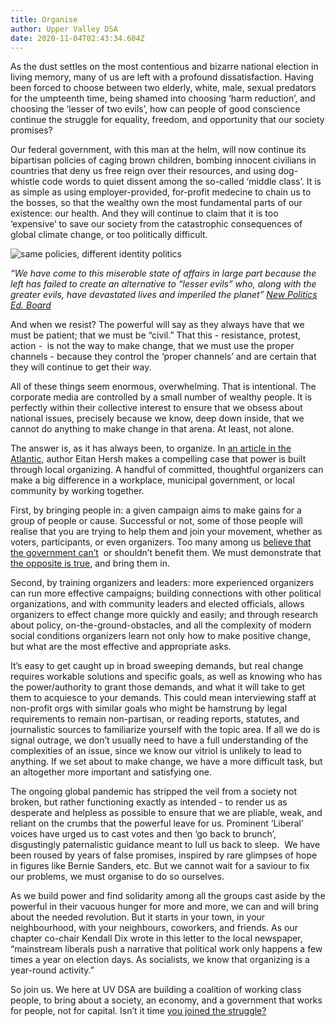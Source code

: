 ```yaml
---
title: Organise
author: Upper Valley DSA
date: 2020-11-04T02:43:34.604Z
---
```

As the dust settles on the most contentious and bizarre national election in living memory, many of us are left with a profound dissatisfaction. Having been forced to choose between two elderly, white, male, sexual predators for the umpteenth time, being shamed into choosing ‘harm reduction’, and choosing the ‘lesser of two evils’, how can people of good conscience continue the struggle for equality, freedom, and opportunity that our society promises?

Our federal government, with this man at the helm, will now continue its bipartisan policies of caging brown children, bombing innocent civilians in countries that deny us free reign over their resources, and using dog-whistle code words to quiet dissent among the so-called ‘middle class’. It is as simple as using employer-provided, for-profit medecine to chain us to the bosses, so that the wealthy own the most fundamental parts of our existence: our health. And they will continue to claim that it is too ‘expensive’ to save our society from the catastrophic consequences of global climate change, or too politically difficult. 

![same policies, different identity politics](/uploads/help-us.jpg "help us plz")

*“We have come to this miserable state of affairs in large part because the left has failed to create an alternative to “lesser evils” who, along with the greater evils, have devastated lives and imperiled the planet” [New Politics Ed. Board](https://newpol.org/dont-support-biden-even-against-trump/)*

And when we resist? The powerful will say as they always have that we must be patient; that we must be “civil.” That this - resistance, protest, action -  is not the way to make change, that we must use the proper channels - because they control the ‘proper channels’ and are certain that they will continue to get their way. 

All of these things seem enormous, overwhelming. That is intentional. The corporate media are controlled by a small number of wealthy people. It is perfectly within their collective interest to ensure that we obsess about national issues, precisely because we know, deep down inside, that we cannot do anything to make change in that arena. At least, not alone. 

The answer is, as it has always been, to organize. In [an article in the Atlantic](https://www.theatlantic.com/ideas/archive/2020/01/political-hobbyists-are-ruining-politics/605212/), author Eitan Hersh makes a compelling case that power is built through local organizing. A handful of committed, thoughtful organizers can make a big difference in a workplace, municipal government, or local community by working together. 

First, by bringing people in: a given campaign aims to make gains for a group of people or cause. Successful or not, some of those people will realise that you are trying to help them and join your movement, whether as voters, participants, or even organizers. Too many among us [believe that the government can’t](https://www.niskanencenter.org/why-american-dislike-government-even-when-it-works/)  or shouldn’t benefit them. We must demonstrate that [the opposite is true](https://theconversation.com/profs-small-government-is-bad-for-your-pursuit-of-happiness-46000), and bring them in. 

Second, by training organizers and leaders: more experienced organizers can run more effective campaigns; building connections with other political organizations, and with community leaders and elected officials, allows organizers to effect change more quickly and easily; and through research about policy, on-the-ground-obstacles, and all the complexity of modern social conditions organizers learn not only how to make positive change, but what are the most effective and appropriate asks. 

It’s easy to get caught up in broad sweeping demands, but real change requires workable solutions and specific goals, as well as knowing who has the power/authority to grant those demands, and what it will take to get them to acquiesce to your demands. This could mean interviewing staff at non-profit orgs with similar goals who might be hamstrung by legal requirements to remain non-partisan, or reading reports, statutes, and journalistic sources to familiarize yourself with the topic area. If all we do is signal outrage, we don’t usually need to have a full understanding of the complexities of an issue, since we know our vitriol is unlikely to lead to anything. If we set about to make change, we have a more difficult task, but an altogether more important and satisfying one. 

The ongoing global pandemic has stripped the veil from a society not broken, but rather functioning exactly as intended - to render us as desperate and helpless as possible to ensure that we are pliable, weak, and reliant on the crumbs that the powerful leave for us. Prominent ‘Liberal’ voices have urged us to cast votes and then ‘go back to brunch’, disgustingly paternalistic guidance meant to lull us back to sleep.  We have been roused by years of false promises, inspired by rare glimpses of hope in figures like Bernie Sanders, etc. But we cannot wait for a saviour to fix our problems, we must organise to do so ourselves. 

As we build power and find solidarity among all the groups cast aside by the powerful in their vacuous hunger for more and more, we can and will bring about the needed revolution. But it starts in your town, in your neighbourhood, with your neighbours, coworkers, and friends. As our chapter co-chair Kendall Dix wrote in this letter to the local newspaper, “mainstream liberals push a narrative that political work only happens a few times a year on election days. As socialists, we know that organizing is a year-round activity.”

So join us. We here at UV DSA are building a coalition of working class people, to bring about a society, an economy, and a government that works for people, not for capital. Isn’t it time [you joined the struggle?](/join)